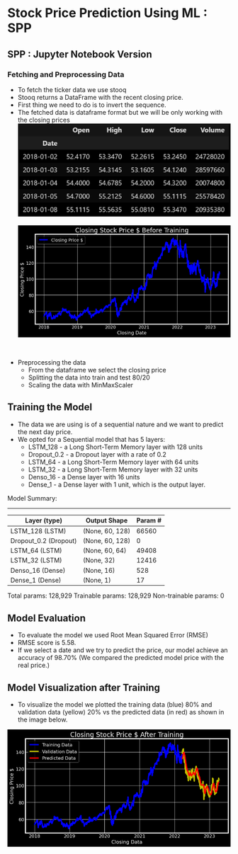 # Stock Price Prediction Using ML : SPP

## SPP : Jupyter Notebook Version

### Fetching and Preprocessing Data

- To fetch the ticker data we use stooq
- Stooq returns a DataFrame with the recent closing price.
- First thing we need to do is to invert the sequence.
- The fetched data is dataframe format but we will be only working with the closing prices
&nbsp;
  ![Dataframe](images/image.png)
&nbsp;
  ![Visualizing the data](images/viz_closing_price.png)

&nbsp;

- Preprocessing the data
  - From the dataframe we select the closing price
  - Splitting the data into train and test 80/20
  - Scaling the data with MinMaxScaler

## Training the Model

- The data we are using is of a sequential nature and we want to predict the next day price.
- We opted for a Sequential model that has 5 layers:
  - LSTM_128 - a Long Short-Term Memory layer with 128 units
  - Dropout_0.2 - a Dropout layer with a rate of 0.2
  - LSTM_64 - a Long Short-Term Memory layer with 64 units
  - LSTM_32 - a Long Short-Term Memory layer with 32 units
  - Denso_16 - a Dense layer with 16 units
  - Dense_1 - a Dense layer with 1 unit, which is the output layer.

Model Summary:
_________________________________________________________________
| Layer (type)   |             Output Shape      |        Param # |
|----------------|-------------------------------|-----------------
| LSTM_128 (LSTM)         |    (None, 60, 128)     |      66560
| Dropout_0.2 (Dropout)   |    (None, 60, 128)     |      0
| LSTM_64 (LSTM)          |    (None, 60, 64)      |      49408
| LSTM_32 (LSTM)          |    (None, 32)          |      12416
| Denso_16 (Dense)        |    (None, 16)          |      528
| Dense_1 (Dense)         |    (None, 1)           |      17        |

Total params: 128,929
Trainable params: 128,929
Non-trainable params: 0

## Model Evaluation

- To evaluate the model we used Root Mean Squared Error (RMSE)
- RMSE score is 5.58.
- If we select a date and we try to predict the price, our model achieve an accuracy of 98.70% (We compared the predicted model price with the real price.)

## Model Visualization after Training

- To visualize the model we plotted the training data (blue) 80% and validation data (yellow) 20% vs the predicted data (in red) as shown in the image below.

![Closing Price after training](images/viz_closing_price_after_training.png)